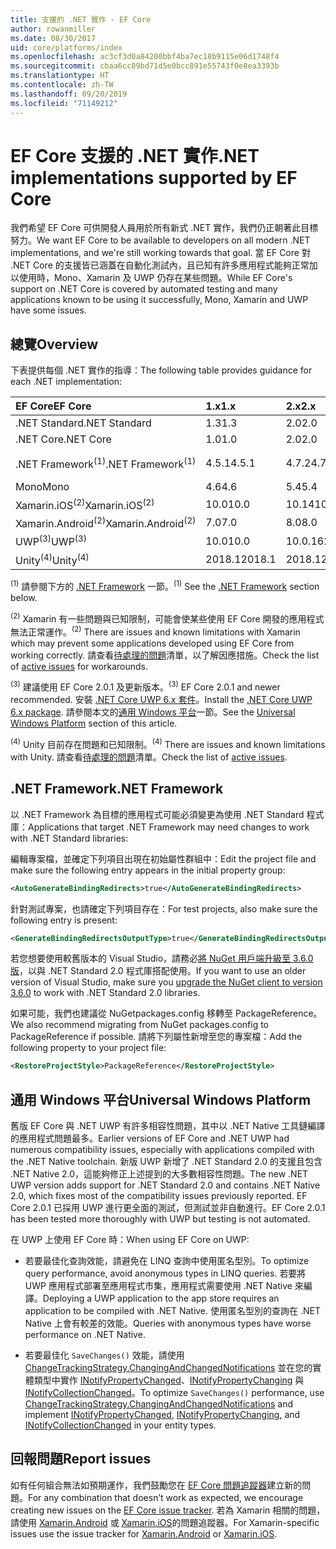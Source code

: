 ```yaml
---
title: 支援的 .NET 實作 - EF Core
author: rowanmiller
ms.date: 08/30/2017
uid: core/platforms/index
ms.openlocfilehash: ac3cf3d0a84200bbf4ba7ec18b9115e06d1748f4
ms.sourcegitcommit: cbaa6cc89bd71d5e0bcc891e55743f0e8ea3393b
ms.translationtype: HT
ms.contentlocale: zh-TW
ms.lasthandoff: 09/20/2019
ms.locfileid: "71149212"
---
```

# <a name="net-implementations-supported-by-ef-core"></a><span data-ttu-id="79b4e-102">EF Core 支援的 .NET 實作</span><span class="sxs-lookup"><span data-stu-id="79b4e-102">.NET implementations supported by EF Core</span></span>

<span data-ttu-id="79b4e-103">我們希望 EF Core 可供開發人員用於所有新式 .NET 實作，我們仍正朝著此目標努力。</span><span class="sxs-lookup"><span data-stu-id="79b4e-103">We want EF Core to be available to developers on all modern .NET implementations, and we're still working towards that goal.</span></span> <span data-ttu-id="79b4e-104">當 EF Core 對 .NET Core 的支援皆已涵蓋在自動化測試內，且已知有許多應用程式能夠正常加以使用時，Mono、Xamarin 及 UWP 仍存在某些問題。</span><span class="sxs-lookup"><span data-stu-id="79b4e-104">While EF Core's support on .NET Core is covered by automated testing and many applications known to be using it successfully, Mono, Xamarin and UWP have some issues.</span></span>

## <a name="overview"></a><span data-ttu-id="79b4e-105">總覽</span><span class="sxs-lookup"><span data-stu-id="79b4e-105">Overview</span></span>

<span data-ttu-id="79b4e-106">下表提供每個 .NET 實作的指導：</span><span class="sxs-lookup"><span data-stu-id="79b4e-106">The following table provides guidance for each .NET implementation:</span></span>

| <span data-ttu-id="79b4e-107">EF Core</span><span class="sxs-lookup"><span data-stu-id="79b4e-107">EF Core</span></span>                       | <span data-ttu-id="79b4e-108">1.x</span><span class="sxs-lookup"><span data-stu-id="79b4e-108">1.x</span></span>    | <span data-ttu-id="79b4e-109">2.x</span><span class="sxs-lookup"><span data-stu-id="79b4e-109">2.x</span></span>        | <span data-ttu-id="79b4e-110">3.x</span><span class="sxs-lookup"><span data-stu-id="79b4e-110">3.x</span></span>             |
|:------------------------------|:-------|:-----------|:----------------|
| <span data-ttu-id="79b4e-111">.NET Standard</span><span class="sxs-lookup"><span data-stu-id="79b4e-111">.NET Standard</span></span>                 | <span data-ttu-id="79b4e-112">1.3</span><span class="sxs-lookup"><span data-stu-id="79b4e-112">1.3</span></span>    | <span data-ttu-id="79b4e-113">2.0</span><span class="sxs-lookup"><span data-stu-id="79b4e-113">2.0</span></span>        | <span data-ttu-id="79b4e-114">2.1</span><span class="sxs-lookup"><span data-stu-id="79b4e-114">2.1</span></span>             |
| <span data-ttu-id="79b4e-115">.NET Core</span><span class="sxs-lookup"><span data-stu-id="79b4e-115">.NET Core</span></span>                     | <span data-ttu-id="79b4e-116">1.0</span><span class="sxs-lookup"><span data-stu-id="79b4e-116">1.0</span></span>    | <span data-ttu-id="79b4e-117">2.0</span><span class="sxs-lookup"><span data-stu-id="79b4e-117">2.0</span></span>        | <span data-ttu-id="79b4e-118">3.0</span><span class="sxs-lookup"><span data-stu-id="79b4e-118">3.0</span></span>             |
| <span data-ttu-id="79b4e-119">.NET Framework<sup>(1)</sup></span><span class="sxs-lookup"><span data-stu-id="79b4e-119">.NET Framework<sup>(1)</sup></span></span>  | <span data-ttu-id="79b4e-120">4.5.1</span><span class="sxs-lookup"><span data-stu-id="79b4e-120">4.5.1</span></span>  | <span data-ttu-id="79b4e-121">4.7.2</span><span class="sxs-lookup"><span data-stu-id="79b4e-121">4.7.2</span></span>      | <span data-ttu-id="79b4e-122">(不支援)</span><span class="sxs-lookup"><span data-stu-id="79b4e-122">(not supported)</span></span> |
| <span data-ttu-id="79b4e-123">Mono</span><span class="sxs-lookup"><span data-stu-id="79b4e-123">Mono</span></span>                          | <span data-ttu-id="79b4e-124">4.6</span><span class="sxs-lookup"><span data-stu-id="79b4e-124">4.6</span></span>    | <span data-ttu-id="79b4e-125">5.4</span><span class="sxs-lookup"><span data-stu-id="79b4e-125">5.4</span></span>        | <span data-ttu-id="79b4e-126">6.4</span><span class="sxs-lookup"><span data-stu-id="79b4e-126">6.4</span></span>             |
| <span data-ttu-id="79b4e-127">Xamarin.iOS<sup>(2)</sup></span><span class="sxs-lookup"><span data-stu-id="79b4e-127">Xamarin.iOS<sup>(2)</sup></span></span>     | <span data-ttu-id="79b4e-128">10.0</span><span class="sxs-lookup"><span data-stu-id="79b4e-128">10.0</span></span>   | <span data-ttu-id="79b4e-129">10.14</span><span class="sxs-lookup"><span data-stu-id="79b4e-129">10.14</span></span>      | <span data-ttu-id="79b4e-130">12.16</span><span class="sxs-lookup"><span data-stu-id="79b4e-130">12.16</span></span>           |
| <span data-ttu-id="79b4e-131">Xamarin.Android<sup>(2)</sup></span><span class="sxs-lookup"><span data-stu-id="79b4e-131">Xamarin.Android<sup>(2)</sup></span></span> | <span data-ttu-id="79b4e-132">7.0</span><span class="sxs-lookup"><span data-stu-id="79b4e-132">7.0</span></span>    | <span data-ttu-id="79b4e-133">8.0</span><span class="sxs-lookup"><span data-stu-id="79b4e-133">8.0</span></span>        | <span data-ttu-id="79b4e-134">10.0</span><span class="sxs-lookup"><span data-stu-id="79b4e-134">10.0</span></span>            |
| <span data-ttu-id="79b4e-135">UWP<sup>(3)</sup></span><span class="sxs-lookup"><span data-stu-id="79b4e-135">UWP<sup>(3)</sup></span></span>             | <span data-ttu-id="79b4e-136">10.0</span><span class="sxs-lookup"><span data-stu-id="79b4e-136">10.0</span></span>   | <span data-ttu-id="79b4e-137">10.0.16299</span><span class="sxs-lookup"><span data-stu-id="79b4e-137">10.0.16299</span></span> | <span data-ttu-id="79b4e-138">TBD</span><span class="sxs-lookup"><span data-stu-id="79b4e-138">TBD</span></span>             |
| <span data-ttu-id="79b4e-139">Unity<sup>(4)</sup></span><span class="sxs-lookup"><span data-stu-id="79b4e-139">Unity<sup>(4)</sup></span></span>           | <span data-ttu-id="79b4e-140">2018.1</span><span class="sxs-lookup"><span data-stu-id="79b4e-140">2018.1</span></span> | <span data-ttu-id="79b4e-141">2018.1</span><span class="sxs-lookup"><span data-stu-id="79b4e-141">2018.1</span></span>     | <span data-ttu-id="79b4e-142">TBD</span><span class="sxs-lookup"><span data-stu-id="79b4e-142">TBD</span></span>             |

<span data-ttu-id="79b4e-143"><sup>(1)</sup> 請參閱下方的 [.NET Framework](#net-framework) 一節。</span><span class="sxs-lookup"><span data-stu-id="79b4e-143"><sup>(1)</sup> See the [.NET Framework](#net-framework) section below.</span></span>

<span data-ttu-id="79b4e-144"><sup>(2)</sup> Xamarin 有一些問題與已知限制，可能會使某些使用 EF Core 開發的應用程式無法正常運作。</span><span class="sxs-lookup"><span data-stu-id="79b4e-144"><sup>(2)</sup> There are issues and known limitations with Xamarin which may prevent some applications developed using EF Core from working correctly.</span></span> <span data-ttu-id="79b4e-145">請查看[待處理的問題](https://github.com/aspnet/entityframeworkCore/issues?q=is%3Aopen+is%3Aissue+label%3Aarea-xamarin)清單，以了解因應措施。</span><span class="sxs-lookup"><span data-stu-id="79b4e-145">Check the list of [active issues](https://github.com/aspnet/entityframeworkCore/issues?q=is%3Aopen+is%3Aissue+label%3Aarea-xamarin) for workarounds.</span></span>

<span data-ttu-id="79b4e-146"><sup>(3)</sup> 建議使用 EF Core 2.0.1 及更新版本。</span><span class="sxs-lookup"><span data-stu-id="79b4e-146"><sup>(3)</sup> EF Core 2.0.1 and newer recommended.</span></span> <span data-ttu-id="79b4e-147">安裝 [.NET Core UWP 6.x 套件](https://www.nuget.org/packages/Microsoft.NETCore.UniversalWindowsPlatform/)。</span><span class="sxs-lookup"><span data-stu-id="79b4e-147">Install the [.NET Core UWP 6.x package](https://www.nuget.org/packages/Microsoft.NETCore.UniversalWindowsPlatform/).</span></span> <span data-ttu-id="79b4e-148">請參閱本文的[通用 Windows 平台](#universal-windows-platform)一節。</span><span class="sxs-lookup"><span data-stu-id="79b4e-148">See the [Universal Windows Platform](#universal-windows-platform) section of this article.</span></span>

<span data-ttu-id="79b4e-149"><sup>(4)</sup> Unity 目前存在問題和已知限制。</span><span class="sxs-lookup"><span data-stu-id="79b4e-149"><sup>(4)</sup> There are issues and known limitations with Unity.</span></span> <span data-ttu-id="79b4e-150">請查看[待處理的問題](https://github.com/aspnet/entityframeworkCore/issues?q=is%3Aopen+is%3Aissue+label%3Aarea-unity)清單。</span><span class="sxs-lookup"><span data-stu-id="79b4e-150">Check the list of [active issues](https://github.com/aspnet/entityframeworkCore/issues?q=is%3Aopen+is%3Aissue+label%3Aarea-unity).</span></span>

## <a name="net-framework"></a><span data-ttu-id="79b4e-151">.NET Framework</span><span class="sxs-lookup"><span data-stu-id="79b4e-151">.NET Framework</span></span>

<span data-ttu-id="79b4e-152">以 .NET Framework 為目標的應用程式可能必須變更為使用 .NET Standard 程式庫：</span><span class="sxs-lookup"><span data-stu-id="79b4e-152">Applications that target .NET Framework may need changes to work with .NET Standard libraries:</span></span>

<span data-ttu-id="79b4e-153">編輯專案檔，並確定下列項目出現在初始屬性群組中：</span><span class="sxs-lookup"><span data-stu-id="79b4e-153">Edit the project file and make sure the following entry appears in the initial property group:</span></span>

``` xml
<AutoGenerateBindingRedirects>true</AutoGenerateBindingRedirects>
```

<span data-ttu-id="79b4e-154">針對測試專案，也請確定下列項目存在：</span><span class="sxs-lookup"><span data-stu-id="79b4e-154">For test projects, also make sure the following entry is present:</span></span>

``` xml
<GenerateBindingRedirectsOutputType>true</GenerateBindingRedirectsOutputType>
```

<span data-ttu-id="79b4e-155">若您想要使用較舊版本的 Visual Studio，請務必[將 NuGet 用戶端升級至 3.6.0 版](https://www.nuget.org/downloads)，以與 .NET Standard 2.0 程式庫搭配使用。</span><span class="sxs-lookup"><span data-stu-id="79b4e-155">If you want to use an older version of Visual Studio, make sure you [upgrade the NuGet client to version 3.6.0](https://www.nuget.org/downloads) to work with .NET Standard 2.0 libraries.</span></span>

<span data-ttu-id="79b4e-156">如果可能，我們也建議從 NuGetpackages.config 移轉至 PackageReference。</span><span class="sxs-lookup"><span data-stu-id="79b4e-156">We also recommend migrating from NuGet packages.config to PackageReference if possible.</span></span> <span data-ttu-id="79b4e-157">請將下列屬性新增至您的專案檔：</span><span class="sxs-lookup"><span data-stu-id="79b4e-157">Add the following property to your project file:</span></span>

``` xml
<RestoreProjectStyle>PackageReference</RestoreProjectStyle>
```

## <a name="universal-windows-platform"></a><span data-ttu-id="79b4e-158">通用 Windows 平台</span><span class="sxs-lookup"><span data-stu-id="79b4e-158">Universal Windows Platform</span></span>

<span data-ttu-id="79b4e-159">舊版 EF Core 與 .NET UWP 有許多相容性問題，其中以 .NET Native 工具鏈編譯的應用程式問題最多。</span><span class="sxs-lookup"><span data-stu-id="79b4e-159">Earlier versions of EF Core and .NET UWP had numerous compatibility issues, especially with applications compiled with the .NET Native toolchain.</span></span> <span data-ttu-id="79b4e-160">新版 UWP 新增了 .NET Standard 2.0 的支援且包含 .NET Native 2.0，這能夠修正上述提到的大多數相容性問題。</span><span class="sxs-lookup"><span data-stu-id="79b4e-160">The new .NET UWP version adds support for .NET Standard 2.0 and contains .NET Native 2.0, which fixes most of the compatibility issues previously reported.</span></span> <span data-ttu-id="79b4e-161">EF Core 2.0.1 已採用 UWP 進行更全面的測試，但測試並非自動進行。</span><span class="sxs-lookup"><span data-stu-id="79b4e-161">EF Core 2.0.1 has been tested more thoroughly with UWP but testing is not automated.</span></span>

<span data-ttu-id="79b4e-162">在 UWP 上使用 EF Core 時：</span><span class="sxs-lookup"><span data-stu-id="79b4e-162">When using EF Core on UWP:</span></span>

* <span data-ttu-id="79b4e-163">若要最佳化查詢效能，請避免在 LINQ 查詢中使用匿名型別。</span><span class="sxs-lookup"><span data-stu-id="79b4e-163">To optimize query performance, avoid anonymous types in LINQ queries.</span></span> <span data-ttu-id="79b4e-164">若要將 UWP 應用程式部署至應用程式市集，應用程式需要使用 .NET Native 來編譯。</span><span class="sxs-lookup"><span data-stu-id="79b4e-164">Deploying a UWP application to the app store requires an application to be compiled with .NET Native.</span></span> <span data-ttu-id="79b4e-165">使用匿名型別的查詢在 .NET Native 上會有較差的效能。</span><span class="sxs-lookup"><span data-stu-id="79b4e-165">Queries with anonymous types have worse performance on .NET Native.</span></span>

* <span data-ttu-id="79b4e-166">若要最佳化 `SaveChanges()` 效能，請使用 [ChangeTrackingStrategy.ChangingAndChangedNotifications](/dotnet/api/microsoft.entityframeworkcore.changetrackingstrategy) 並在您的實體類型中實作 [INotifyPropertyChanged](https://msdn.microsoft.com/library/system.componentmodel.inotifypropertychanged.aspx)、[INotifyPropertyChanging](https://msdn.microsoft.com/library/system.componentmodel.inotifypropertychanging.aspx) 與 [INotifyCollectionChanged](https://msdn.microsoft.com/library/system.collections.specialized.inotifycollectionchanged.aspx)。</span><span class="sxs-lookup"><span data-stu-id="79b4e-166">To optimize `SaveChanges()` performance, use [ChangeTrackingStrategy.ChangingAndChangedNotifications](/dotnet/api/microsoft.entityframeworkcore.changetrackingstrategy) and implement [INotifyPropertyChanged](https://msdn.microsoft.com/library/system.componentmodel.inotifypropertychanged.aspx), [INotifyPropertyChanging](https://msdn.microsoft.com/library/system.componentmodel.inotifypropertychanging.aspx), and [INotifyCollectionChanged](https://msdn.microsoft.com/library/system.collections.specialized.inotifycollectionchanged.aspx) in your entity types.</span></span>

## <a name="report-issues"></a><span data-ttu-id="79b4e-167">回報問題</span><span class="sxs-lookup"><span data-stu-id="79b4e-167">Report issues</span></span>

<span data-ttu-id="79b4e-168">如有任何組合無法如預期運作，我們鼓勵您在 [EF Core 問題追蹤器](https://github.com/aspnet/entityframeworkcore/issues/new)建立新的問題。</span><span class="sxs-lookup"><span data-stu-id="79b4e-168">For any combination that doesn’t work as expected, we encourage creating new issues on the [EF Core issue tracker](https://github.com/aspnet/entityframeworkcore/issues/new).</span></span> <span data-ttu-id="79b4e-169">若為 Xamarin 相關的問題，請使用 [Xamarin.Android](https://github.com/xamarin/xamarin-android/issues/new) 或 [Xamarin.iOS](https://github.com/xamarin/xamarin-macios/issues/new)的問題追蹤器。</span><span class="sxs-lookup"><span data-stu-id="79b4e-169">For Xamarin-specific issues use the issue tracker for [Xamarin.Android](https://github.com/xamarin/xamarin-android/issues/new) or [Xamarin.iOS](https://github.com/xamarin/xamarin-macios/issues/new).</span></span>
